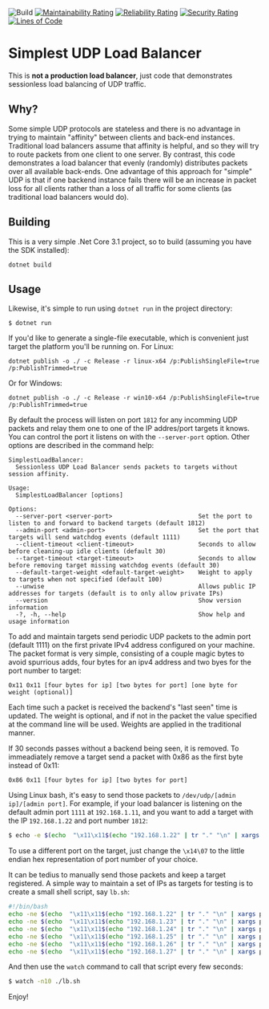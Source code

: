 ![Build](https://github.com/mlhpdx/SimplestLoadBalancer/workflows/Build/badge.svg)
[![Maintainability Rating](https://sonarcloud.io/api/project_badges/measure?project=mlhpdx_SimplestLoadBalancer&metric=sqale_rating)](https://sonarcloud.io/dashboard?id=mlhpdx_SimplestLoadBalancer)
[![Reliability Rating](https://sonarcloud.io/api/project_badges/measure?project=mlhpdx_SimplestLoadBalancer&metric=reliability_rating)](https://sonarcloud.io/dashboard?id=mlhpdx_SimplestLoadBalancer)
[![Security Rating](https://sonarcloud.io/api/project_badges/measure?project=mlhpdx_SimplestLoadBalancer&metric=security_rating)](https://sonarcloud.io/dashboard?id=mlhpdx_SimplestLoadBalancer)
[![Lines of Code](https://sonarcloud.io/api/project_badges/measure?project=mlhpdx_SimplestLoadBalancer&metric=ncloc)](https://sonarcloud.io/dashboard?id=mlhpdx_SimplestLoadBalancer)

# Simplest UDP Load Balancer #

This is **not a production load balancer**, just code that demonstrates sessionless load balancing of UDP traffic. 

## Why? ##

Some simple UDP protocols are stateless and there is no advantage in trying to maintain "affinity" between clients and back-end instances.  Traditional load balancers assume that affinity is helpful, and so they will try to route packets from one client to one server. By contrast, this code demonstrates a load balancer that evenly (randomly) distributes packets over all available back-ends. One advantage of this approach for "simple" UDP is that if one backend instance fails there will be an increase in packet loss for all clients rather than a loss of all traffic for some clients (as traditional load balancers would do).

## Building ##

This is a very simple .Net Core 3.1 project, so to build (assuming you have the SDK installed):

```
dotnet build
```

## Usage ##
Likewise, it's simple to run using `dotnet run` in the project directory:

```
$ dotnet run
```

If you'd like to generate a single-file executable, which is convenient just target the platform you'll be running on. For Linux:

```
dotnet publish -o ./ -c Release -r linux-x64 /p:PublishSingleFile=true /p:PublishTrimmed=true
```

Or for Windows:

```
dotnet publish -o ./ -c Release -r win10-x64 /p:PublishSingleFile=true /p:PublishTrimmed=true
```

By default the process will listen on port `1812` for any incomming UDP packets and relay them one to one of the IP addres/port targets it knows.  You can control the port it listens on with the `--server-port` option.  Other options are described in the command help:

```
SimplestLoadBalancer:
  Sessionless UDP Load Balancer sends packets to targets without session affinity.

Usage:
  SimplestLoadBalancer [options]

Options:
  --server-port <server-port>                        Set the port to listen to and forward to backend targets (default 1812)
  --admin-port <admin-port>                          Set the port that targets will send watchdog events (default 1111)
  --client-timeout <client-timeout>                  Seconds to allow before cleaning-up idle clients (default 30)
  --target-timeout <target-timeout>                  Seconds to allow before removing target missing watchdog events (default 30)
  --default-target-weight <default-target-weight>    Weight to apply to targets when not specified (default 100)
  --unwise                                           Allows public IP addresses for targets (default is to only allow private IPs)
  --version                                          Show version information
  -?, -h, --help                                     Show help and usage information
```

To add and maintain targets send periodic UDP packets to the admin port (default 1111) on the first private IPv4 address configured on your machine.  The packet format is very simple, consisting of a couple magic bytes to avoid spurrious adds, four bytes for an ipv4 address and two byes for the port number to target:

```
0x11 0x11 [four bytes for ip] [two bytes for port] [one byte for weight (optional)]
```

Each time such a packet is received the backend's "last seen" time is updated. The weight is optional, and if not in the packet the value specified at the command line will be used.  Weights are applied in the traditional manner.  

If 30 seconds passes without a backend being seen, it is removed. To immeadiately remove a target send a packet with 0x86 as the first byte instead of 0x11:

```
0x86 0x11 [four bytes for ip] [two bytes for port]
```

Using Linux bash, it's easy to send those packets to `/dev/udp/[admin ip]/[admin port]`. For example, if your load balancer is listening on the default admin port `1111` at `192.168.1.11`, and you want to add a target with the IP `192.168.1.22` and port number `1812`:

```bash
$ echo -e $(echo  "\x11\x11$(echo "192.168.1.22" | tr "." "\n" | xargs printf '\\x%02X')\x14\x07") > /dev/udp/192.168.1.11/1111
```
To use a different port on the target, just change the `\x14\07` to the little endian hex representation of port number of your choice.

It can be tedius to manually send those packets and keep a target registered. A simple way to maintain a set of IPs as targets for testing is to create a small shell script, say `lb.sh`:

```bash
#!/bin/bash
echo -ne $(echo  "\x11\x11$(echo "192.168.1.22" | tr "." "\n" | xargs printf '\\x%02X')\x14\x07") > /dev/udp/192.168.1.11/1111
echo -ne $(echo  "\x11\x11$(echo "192.168.1.23" | tr "." "\n" | xargs printf '\\x%02X')\x14\x07") > /dev/udp/192.168.1.11/1111
echo -ne $(echo  "\x11\x11$(echo "192.168.1.24" | tr "." "\n" | xargs printf '\\x%02X')\x14\x07") > /dev/udp/192.168.1.11/1111
echo -ne $(echo  "\x11\x11$(echo "192.168.1.25" | tr "." "\n" | xargs printf '\\x%02X')\x14\x07") > /dev/udp/192.168.1.11/1111
echo -ne $(echo  "\x11\x11$(echo "192.168.1.26" | tr "." "\n" | xargs printf '\\x%02X')\x14\x07") > /dev/udp/192.168.1.11/1111
echo -ne $(echo  "\x11\x11$(echo "192.168.1.27" | tr "." "\n" | xargs printf '\\x%02X')\x14\x07") > /dev/udp/192.168.1.11/1111
```

And then use the `watch` command to call that script every few seconds:

```bash
$ watch -n10 ./lb.sh
```

Enjoy!
